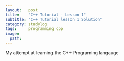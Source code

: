 ```yaml
---
layout:   post
title:    "C++ Tutorial - Lesson 1"
subtitle: "C++ Tutorial lesson 1 Solution"
category: studylog
tags:     programming cpp
image:
  path:   
---
```

My attempt at learning the C++ Programing langauge
